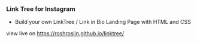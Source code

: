 ### Link Tree for Instagram

-   Build your own LinkTree / Link in Bio Landing Page with HTML and CSS

view live on https://roshroslin.github.io/linktree/
